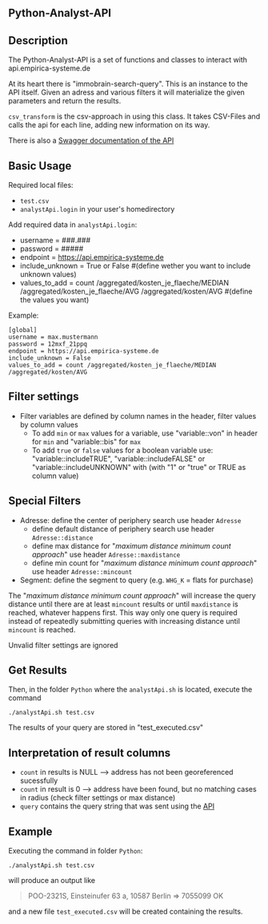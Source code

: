 Python-Analyst-API
----


Description
----
The Python-Analyst-API is a set of functions and classes to interact with api.empirica-systeme.de

At its heart there is "immobrain-search-query". This is an instance to the API itself. Given an adress and various filters it
will materialize the given parameters and return the results.

`csv_transform` is the csv-approach in using this class. It takes CSV-Files and calls the api for each line, adding new information on its way.

There is also a [Swagger documentation of the API](https://api-stage.empirica-systeme.de/api-docs/#/Queries/createQuery)


Basic Usage
----

Required local files:
- `test.csv`
- `analystApi.login` in your user's homedirectory

Add required data in `analystApi.login`:
- username = ###.###
- password = #####
- endpoint = https://api.empirica-systeme.de
- include_unknown = True or False #(define wether you want to include unknown values)
- values_to_add = count /aggregated/kosten_je_flaeche/MEDIAN /aggregated/kosten_je_flaeche/AVG /aggregated/kosten/AVG #(define the values you want)

Example:
```
[global]
username = max.mustermann
password = 12mxf_21ppq
endpoint = https://api.empirica-systeme.de
include_unknown = False
values_to_add = count /aggregated/kosten_je_flaeche/MEDIAN /aggregated/kosten/AVG
```


Filter settings
----

- Filter variables are defined by column names in the header, filter values by column values
  - To add `min` or `max` values for a variable, use "variable::von" in header for `min` and "variable::bis" for `max`
  - To add `true` or `false` values for a boolean variable use: "variable::includeTRUE", "variable::includeFALSE" or "variable::includeUNKNOWN" with (with "1" or "true" or TRUE as column value) 

Special Filters
---- 
- Adresse: define the center of periphery search use header `Adresse`
  - define default distance of periphery search use header `Adresse::distance`
  - define max distance for "*maximum distance minimum count approach*" use header `Adresse::maxdistance`
  - define min count for "*maximum distance minimum count approach*" use header `Adresse::mincount`
- Segment: define the segment to query (e.g. `WHG_K` = flats for purchase)

The "*maximum distance minimum count approach*" will increase the query distance until there are at least `mincount` results or until `maxdistance` is reached, whatever happens first. This way only one query is required instead of repeatedly submitting queries with increasing distance until `mincount` is reached.

Unvalid filter settings are ignored

Get Results
----
Then, in the folder `Python` where the `analystApi.sh` is located, execute the command

```shell
./analystApi.sh test.csv 
```
The results of your query are stored in "test_executed.csv"


Interpretation of result columns
----

- `count` in results is NULL --> address has not been georeferenced sucessfully
- `count` in result is 0 --> address have been found, but no matching cases in radius (check filter settings or max distance)
- `query` contains the query string that was sent using the [API](https://api-stage.empirica-systeme.de/api-docs/#/Queries/createQuery)



Example
----
Executing the command in folder `Python`:

```shell
./analystApi.sh test.csv 
```
will produce an output like

> POO-2321S, Einsteinufer 63 a, 10587 Berlin => 7055099 OK

and a new file `test_executed.csv` will be created containing the results.

